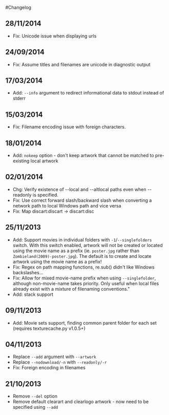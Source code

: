 
#Changelog

## 28/11/2014
* Fix: Unicode issue when displaying urls

## 24/09/2014
* Fix: Assume titles and filenames are unicode in diagnostic output

## 17/03/2014
* Add: `--info` argument to redirect informational data to stdout instead of stderr

## 15/03/2014
* Fix: Filename encoding issue with foreign characters.

## 18/01/2014
* Add: `nokeep` option - don't keep artwork that cannot be matched to pre-existing local artwork

## 02/01/2014
* Chg: Verify existence of --local and --altlocal paths even when --readonly is specified.
* Fix: Use correct forward slash/backward slash when converting a network path to local Windows path and vice versa
* Fix: Map discart:discart -> discart:disc

## 25/11/2013
* Add: Support movies in individual folders with `-1`/`--singlefolders` switch. With this switch enabled, artwork will not be created or located using the movie name as a prefix (ie. `poster.jpg` rather than `Zombieland(2009)-poster.jpg`). The default is to create and locate artwork using the movie name as a prefix!
* Fix: Regex on path mapping functions, re.sub() didn't like Windows backslashes...
* Fix: Allow for mixed movie-name prefix when using `--singlefolder`, although non-movie-name takes priority. Only useful when local files already exist with a mixture of filenaming conventions."
* Add: stack support

## 09/11/2013
* Add: Movie sets support, finding common parent folder for each set (requires texturecache.py v1.0.5+)

## 04/11/2013
* Replace `--add` argument with `--artwork`
* Replace `--nodownload/-n` with `--readonly/-r`
* Fix: Foreign encoding in filenames

## 21/10/2013
* Remove `--del` option
* Remove default clearart and clearlogo artwork - now need to be specified using `--add`
